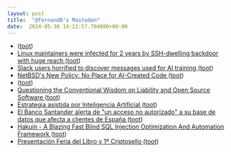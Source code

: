```yaml
---
layout: post
title:  "@fernand0's Mastodon"
date:  2024-05-30 14:22:57.704000+00:00
---
```

*  [ ](https://masto.es/@dirp) ([toot](https://mastodon.social/@fernand0/112530487881991401))
*  [Linux maintainers were infected for 2 years by SSH-dwelling backdoor with huge reach ](https://arstechnica.com/security/2024/05/ssh-backdoor-has-infected-400000-linux-servers-over-15-years-and-keeps-on-spreading) ([toot](https://mastodon.social/@fernand0/112530228368126702))
*  [Slack users horrified to discover messages used for AI training ](https://arstechnica.com/tech-policy/2024/05/slack-defends-default-opt-in-for-ai-training-on-chats-amid-user-outrage) ([toot](https://mastodon.social/@fernand0/112529990227149452))
*  [NetBSD's New Policy: No Place for AI-Created Code ](https://linuxiac.com/netbsd-new-policy-prohibits-usage-of-ai-cod) ([toot](https://mastodon.social/@fernand0/112529842085015978))
*  [ ](https://masto.es/@dirp) ([toot](https://mastodon.social/@fernand0/112529716118961883))
*  [Questioning the Conventional Wisdom on Liability and Open Source Software ](https://www.lawfaremedia.org/article/questioning-the-conventional-wisdom-on-liability-and-open-source-softwar) ([toot](https://mastodon.social/@fernand0/112529654455212056))
*  [Estrategia asistida por Inteligencia Artificial  ](https://business.sngular.com/estrategia-asistida-por-ia/) ([toot](https://mastodon.social/@fernand0/112529276175896623))
*  [El Banco Santander alerta de "un acceso no autorizado" a su base de datos que afecta a clientes de España ](https://cadenaser.com/nacional/2024/05/14/el-banco-santander-alerta-de-que-han-hackeado-su-base-de-datos-y-afecta-a-clientes-de-espana-cadena-ser) ([toot](https://mastodon.social/@fernand0/112529096702515670))
*  [Hakuin - A Blazing Fast Blind SQL Injection Optimization And Automation Framework ](https://www.kitploit.com/2024/05/hakuin-blazing-fast-blind-sql-injection.htm) ([toot](https://mastodon.social/@fernand0/112528873844297333))
*  [Presentación Feria del Libro y 1º Criptosello ](https://fesofi.es/noticias/presentacion-feria-del-libro-1o-criptosello-espanol) ([toot](https://mastodon.social/@fernand0/112527527620063871))
